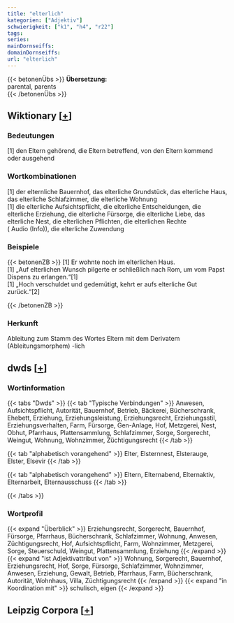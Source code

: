 ```yaml
---
title: "elterlich"
kategorien: ["Adjektiv"]
schwierigkeit: ["k1", "h4", "r22"]
tags:
series:
mainDornseiffs:
domainDornseiffs:
url: "elterlich"
---
```


{{< betonenÜbs >}}
**Übersetzung:**  
parental, parents  
{{< /betonenÜbs >}}

## Wiktionary [[+](https://de.wiktionary.org/wiki/elterlich)]

### Bedeutungen
[1] den Eltern gehörend, die Eltern betreffend, von den Eltern kommend oder ausgehend  

### Wortkombinationen
[1] der elternliche Bauernhof, das elterliche Grundstück, das elterliche Haus, das elterliche Schlafzimmer, die elterliche Wohnung  
[1] die elterliche Aufsichtspflicht, die elterliche Entscheidungen, die elterliche Erziehung, die elterliche Fürsorge, die elterliche Liebe, das elterliche Nest, die elterlichen Pflichten, die elterlichen Rechte ( Audio (Info)), die elterliche Zuwendung  

### Beispiele
{{< betonenZB >}}
[1] Er wohnte noch im elterlichen Haus.  
[1] „Auf elterlichen Wunsch pilgerte er schließlich nach Rom, um vom Papst Dispens zu erlangen.“[1]  
[1] „Hoch verschuldet und gedemütigt, kehrt er aufs elterliche Gut zurück.“[2]  

{{< /betonenZB >}}
### Herkunft
Ableitung zum Stamm des Wortes Eltern mit dem Derivatem (Ableitungsmorphem) -lich  



## dwds [[+](https://www.dwds.de/wb/elterlich)]

### Wortinformation
{{< tabs "Dwds" >}}
{{< tab "Typische Verbindungen" >}}
Anwesen, Aufsichtspflicht, Autorität, Bauernhof, Betrieb, Bäckerei, Bücherschrank, Ehebett, Erziehung, Erziehungsleistung, Erziehungsrecht, Erziehungsstil, Erziehungsverhalten, Farm, Fürsorge, Gen-Anlage, Hof, Metzgerei, Nest, Obhut, Pfarrhaus, Plattensammlung, Schlafzimmer, Sorge, Sorgerecht, Weingut, Wohnung, Wohnzimmer, Züchtigungsrecht
{{< /tab >}}

{{< tab "alphabetisch vorangehend" >}}
Elter, Elsternnest, Elsterauge, Elster, Elsevir
{{< /tab >}}

{{< tab "alphabetisch vorangehend" >}}
Eltern, Elternabend, Elternaktiv, Elternarbeit, Elternausschuss
{{< /tab >}}

{{< /tabs >}}

### Wortprofil
{{< expand "Überblick" >}} Erziehungsrecht, Sorgerecht, Bauernhof, Fürsorge, Pfarrhaus, Bücherschrank, Schlafzimmer, Wohnung, Anwesen, Züchtigungsrecht, Hof, Aufsichtspflicht, Farm, Wohnzimmer, Metzgerei, Sorge, Steuerschuld, Weingut, Plattensammlung, Erziehung {{< /expand >}}
{{< expand "ist Adjektivattribut von" >}} Wohnung, Sorgerecht, Bauernhof, Erziehungsrecht, Hof, Sorge, Fürsorge, Schlafzimmer, Wohnzimmer, Anwesen, Erziehung, Gewalt, Betrieb, Pfarrhaus, Farm, Bücherschrank, Autorität, Wohnhaus, Villa, Züchtigungsrecht {{< /expand >}}
{{< expand "in Koordination mit" >}} schulisch, eigen {{< /expand >}}

## Leipzig Corpora [[+](https://corpora.uni-leipzig.de/en/res?word=elterlich&corpusId=deu_newscrawl-public_2018)]

